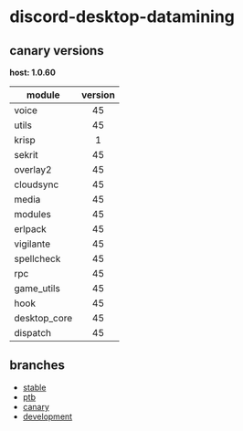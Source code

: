 # discord-desktop-datamining

## canary versions

**host: 1.0.60**

| module | version |
| ------ | :-----: |
| voice | 45 |
| utils | 45 |
| krisp | 1 |
| sekrit | 45 |
| overlay2 | 45 |
| cloudsync | 45 |
| media | 45 |
| modules | 45 |
| erlpack | 45 |
| vigilante | 45 |
| spellcheck | 45 |
| rpc | 45 |
| game_utils | 45 |
| hook | 45 |
| desktop_core | 45 |
| dispatch | 45 |

## branches

- [stable](https://github.com/OpenAsar/discord-desktop-datamining/tree/stable)
- [ptb](https://github.com/OpenAsar/discord-desktop-datamining/tree/ptb)
- [canary](https://github.com/OpenAsar/discord-desktop-datamining/tree/canary)
- [development](https://github.com/OpenAsar/discord-desktop-datamining/tree/development)